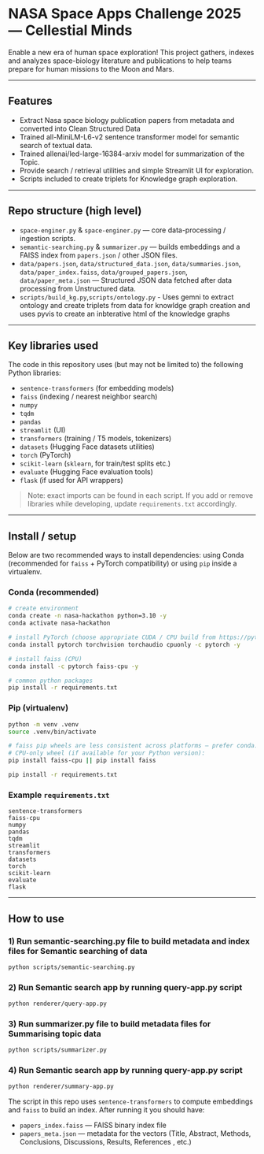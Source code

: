 # NASA Space Apps Challenge 2025 — Cellestial Minds

Enable a new era of human space exploration! This project gathers, indexes and analyzes space-biology literature and publications to help teams prepare for human missions to the Moon and Mars.

---

## Features

- Extract Nasa space biology publication papers from metadata and converted into Clean Structured Data
- Trained all-MiniLM-L6-v2 sentence transformer model for semantic search of textual data.
- Trained allenai/led-large-16384-arxiv model for summarization of the Topic. 
- Provide search / retrieval utilities and simple Streamlit UI for exploration.
- Scripts included to create triplets for Knowledge graph exploration.


---

## Repo structure (high level)

- `space-enginer.py` & `space-enginer.py` — core data-processing / ingestion scripts.
- `semantic-searching.py` & `summarizer.py` — builds embeddings and a FAISS index from `papers.json` / other JSON files.
- `data/papers.json`, `data/structured_data.json`, `data/summaries.json`, `data/paper_index.faiss`,
`data/grouped_papers.json`, `data/paper_meta.json` — Structured JSON data fetched after data processing from Unstructured data.
- `scripts/build_kg.py`,`scripts/ontology.py` - Uses gemni to extract ontology and create triplets from data for knowldge graph creation and uses pyvis to create an inbterative html of the knowledge graphs

---

## Key libraries used

The code in this repository uses (but may not be limited to) the following Python libraries:

- `sentence-transformers` (for embedding models)
- `faiss` (indexing / nearest neighbor search)
- `numpy`
- `tqdm`
- `pandas`
- `streamlit` (UI)
- `transformers` (training / T5 models, tokenizers)
- `datasets` (Hugging Face datasets utilities)
- `torch` (PyTorch)
- `scikit-learn` (`sklearn`, for train/test splits etc.)
- `evaluate` (Hugging Face evaluation tools)
- `flask` (if used for API wrappers)

> Note: exact imports can be found in each script. If you add or remove libraries while developing, update `requirements.txt` accordingly.

---

## Install / setup

Below are two recommended ways to install dependencies: using Conda (recommended for `faiss` + PyTorch compatibility) or using `pip` inside a virtualenv.

### Conda (recommended)

```bash
# create environment
conda create -n nasa-hackathon python=3.10 -y
conda activate nasa-hackathon

# install PyTorch (choose appropriate CUDA / CPU build from https://pytorch.org)
conda install pytorch torchvision torchaudio cpuonly -c pytorch -y

# install faiss (CPU)
conda install -c pytorch faiss-cpu -y

# common python packages
pip install -r requirements.txt
```

### Pip (virtualenv)

```bash
python -m venv .venv
source .venv/bin/activate

# faiss pip wheels are less consistent across platforms — prefer conda. If you must use pip:
# CPU-only wheel (if available for your Python version):
pip install faiss-cpu || pip install faiss

pip install -r requirements.txt
```

### Example `requirements.txt`

```
sentence-transformers
faiss-cpu
numpy
pandas
tqdm
streamlit
transformers
datasets
torch
scikit-learn
evaluate
flask
```

---

## How to use

### 1) Run semantic-searching.py file to build metadata and index files for Semantic searching of data 


```bash
python scripts/semantic-searching.py 
```

### 2) Run Semantic search app by running query-app.py script

```bash
python renderer/query-app.py 
```

### 3) Run summarizer.py file to build metadata files for Summarising topic data


```bash
python scripts/summarizer.py 
```

### 4) Run Semantic search app by running query-app.py script

```bash
python renderer/summary-app.py 
```

The script in this repo uses `sentence-transformers` to compute embeddings and `faiss` to build an index. After running it you should have:

- `papers_index.faiss` — FAISS binary index file
- `papers_meta.json` — metadata for the vectors (Title, Abstract, Methods, Conclusions, Discussions, Results, References , etc.)

